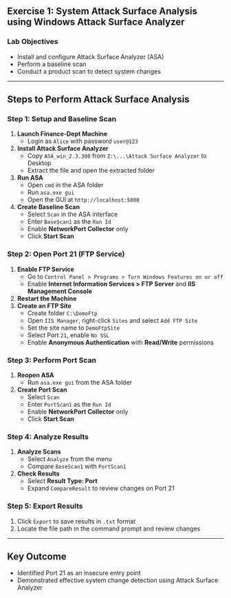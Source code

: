 ## Exercise 1: System Attack Surface Analysis using Windows Attack Surface Analyzer

### Lab Objectives
- Install and configure Attack Surface Analyzer (ASA)
- Perform a baseline scan
- Conduct a product scan to detect system changes

---

## Steps to Perform Attack Surface Analysis

### Step 1: Setup and Baseline Scan
1. **Launch Finance-Dept Machine**
   - Login as `Alice` with password `user@123`
2. **Install Attack Surface Analyzer**
   - Copy `ASA_win_2.3.308` from `Z:\...\Attack Surface Analyzer` to Desktop
   - Extract the file and open the extracted folder
3. **Run ASA**
   - Open `cmd` in the ASA folder
   - Run `asa.exe gui`
   - Open the GUI at `http://localhost:5000`
4. **Create Baseline Scan**
   - Select `Scan` in the ASA interface
   - Enter `BaseScan1` as the `Run Id`
   - Enable **NetworkPort Collector** only
   - Click **Start Scan**

### Step 2: Open Port 21 (FTP Service)
1. **Enable FTP Service**
   - Go to `Control Panel > Programs > Turn Windows Features on or off`
   - Enable **Internet Information Services > FTP Server** and **IIS Management Console**
2. **Restart the Machine**
3. **Create an FTP Site**
   - Create folder `C:\DemoFtp`
   - Open `IIS Manager`, right-click `Sites` and select `Add FTP Site`
   - Set the site name to `DemoFtpSite`
   - Select Port `21`, enable `No SSL`
   - Enable **Anonymous Authentication** with **Read/Write** permissions

### Step 3: Perform Port Scan
1. **Reopen ASA**
   - Run `asa.exe gui` from the ASA folder
2. **Create Port Scan**
   - Select `Scan`
   - Enter `PortScan1` as the `Run Id`
   - Enable **NetworkPort Collector** only
   - Click **Start Scan**

### Step 4: Analyze Results
1. **Analyze Scans**
   - Select `Analyze` from the menu
   - Compare `BaseScan1` with `PortScan1`
2. **Check Results**
   - Select **Result Type: Port**
   - Expand `CompareResult` to review changes on Port 21

### Step 5: Export Results
1. Click `Export` to save results in `.txt` format
2. Locate the file path in the command prompt and review changes

---

## Key Outcome
- Identified Port 21 as an insecure entry point
- Demonstrated effective system change detection using Attack Surface Analyzer

